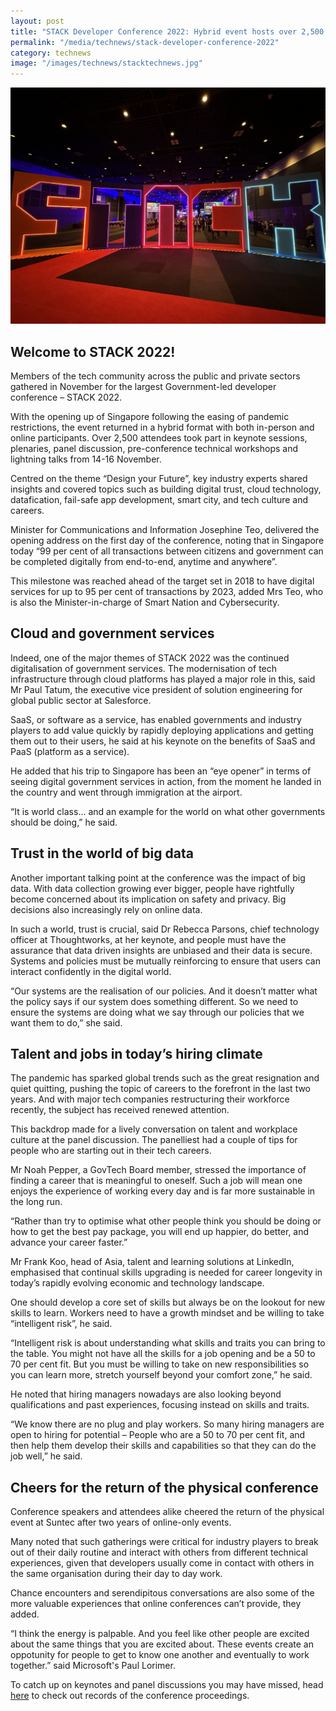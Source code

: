 ```yaml
---
layout: post
title: "STACK Developer Conference 2022: Hybrid event hosts over 2,500 attendees"
permalink: "/media/technews/stack-developer-conference-2022"
category: technews
image: "/images/technews/stacktechnews.jpg"
---
```


![Welcome to STACK2022!](/images/technews/stacktechnews.jpg)
 

## Welcome to STACK 2022!
Members of the tech community across the public and private sectors gathered in November for the largest Government-led developer conference – STACK 2022.

With the opening up of Singapore following the easing of pandemic restrictions, the event returned in a hybrid format with both in-person and online participants. Over 2,500 attendees took part in keynote sessions, plenaries, panel discussion, pre-conference technical workshops and lightning talks from 14-16 November.   

Centred on the theme “Design your Future”, key industry experts shared insights  and covered topics such as building digital trust, cloud technology, datafication, fail-safe app development, smart city, and tech culture and careers.

Minister for Communications and Information Josephine Teo, delivered the opening address on the first day of the conference, noting that in Singapore today “99 per cent of all transactions between citizens and government can be completed digitally from end-to-end, anytime and anywhere”.

This milestone was reached ahead of the target set in 2018 to have digital services for up to 95 per cent of transactions by 2023, added Mrs Teo, who is also the Minister-in-charge of Smart Nation and Cybersecurity.

  
## Cloud and government services

Indeed, one of the major themes of STACK 2022 was the continued digitalisation of government services. The modernisation of tech infrastructure through cloud platforms has played a major role in this, said Mr Paul Tatum, the executive vice president of solution engineering for global public sector at Salesforce. 

SaaS, or software as a service, has enabled governments and industry players to add value quickly by rapidly deploying applications and getting them out to their users, he said at his keynote on the benefits of SaaS and PaaS (platform as a service). 

He added that his trip to Singapore has been an “eye opener” in terms of seeing digital government services in action, from the moment he landed in the country and went through immigration at the airport. 

“It is world class… and an example for the world on what other governments should be doing,” he said. 

## Trust in the world of big data 

Another important talking point at the conference was the impact of big data. With data collection growing ever bigger, people have rightfully become concerned about its implication on safety and privacy. Big decisions also increasingly rely on online data. 

In such a world, trust is crucial, said Dr Rebecca Parsons, chief technology officer at Thoughtworks, at her keynote, and people must have the assurance that data driven insights are unbiased and their data is secure. Systems and policies must be mutually reinforcing to ensure that users can interact confidently in the digital world. 

“Our systems are the realisation of our policies. And it doesn’t matter what the policy says if our system does something different. So we need to ensure the systems are doing what we say through our policies that we want them to do,” she said. 

## Talent and jobs in today’s hiring climate

The pandemic has sparked global trends such as the great resignation and quiet quitting, pushing the topic of careers to the forefront in the last two years. And with major tech companies restructuring their workforce recently, the subject has received renewed attention. 

This backdrop made for a lively conversation on talent and workplace culture at the panel discussion. The panelliest had a couple of tips for people who are starting out in their tech careers. 

Mr Noah Pepper, a GovTech Board member, stressed the importance of finding a career that is meaningful to oneself. Such a job will mean one enjoys the experience of working every day and is far more sustainable in the long run. 

“Rather than try to optimise what other people think you should be doing or how to get the best pay package, you will end up happier, do better, and advance your career faster.” 

Mr Frank Koo, head of Asia, talent and learning solutions at LinkedIn, emphasised that continual skills upgrading is needed for career longevity in today’s rapidly evolving economic and technology landscape. 

One should develop a core set of skills but always be on the lookout for new skills to learn. Workers need to have a growth mindset and be willing to take “intelligent risk”, he said. 

“Intelligent risk is about understanding what skills and traits you can bring to the table. You might not have all the skills for a job opening and be a 50 to 70 per cent fit. But you must be willing to take on new responsibilities so you can learn more, stretch yourself beyond your comfort zone,” he said. 

He noted that hiring managers nowadays are also looking beyond qualifications and past experiences, focusing instead on skills and traits. 

“We know there are no plug and play workers. So many hiring managers are open to hiring for potential – People who are a 50 to 70 per cent fit, and then help them develop their skills and capabilities so that they can do the job well,” he said. 

## Cheers for the return of the physical conference

Conference speakers and attendees alike cheered the return of the physical event at Suntec after two years of online-only events. 

Many noted that such gatherings were critical for industry players to break out of their daily routine and interact with others from different technical experiences, given that developers usually come in contact with others in the same organisation during their day to day work. 

Chance encounters and serendipitous conversations are also some of the more valuable experiences that online conferences can’t provide, they added. 

“I think the energy is palpable. And you feel like other people are excited about the same things that you are excited about. These events create an oppotunity for people to get to know one another and eventually to work together.” said Microsoft's Paul Lorimer.  

To catch up on keynotes and panel discussions you may have missed, head [here](https://www.developer.tech.gov.sg/communities/events/conferences/stack-2022-developer-conference/recordings/all-recordings.html) to check out records of the conference proceedings. 
